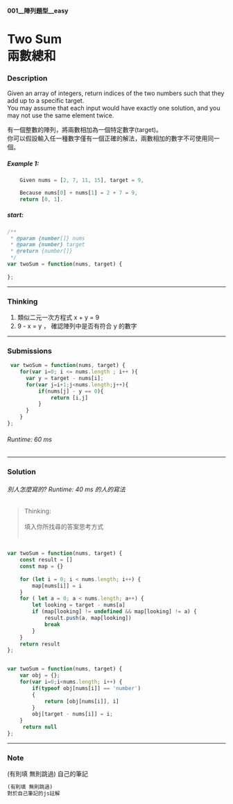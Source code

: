 #### 001__陣列題型__easy
# Two Sum <br/>兩數總和

### Description
Given an array of integers, return indices of the two numbers such that they add up to a specific target.
<br/>
You may assume that each input would have exactly one solution, and you may not use the same element twice.

有一個整數的陣列，將兩數相加為一個特定數字(target)。
<br/>
你可以假設輸入任一種數字僅有一個正確的解法，兩數相加的數字不可使用同一個。
<br/>

##### Example 1:
```js
    Given nums = [2, 7, 11, 15], target = 9,

    Because nums[0] + nums[1] = 2 + 7 = 9,
    return [0, 1].
```
##### start:
```js
/**
 * @param {number[]} nums
 * @param {number} target
 * @return {number[]}
 */
var twoSum = function(nums, target) {
    
};
```
* * *
### Thinking
1. 類似二元一次方程式 x + y = 9
2. 9 - x = y ， 確認陣列中是否有符合 y 的數字

* * *
### Submissions
```js
 var twoSum = function(nums, target) {
    for(var i=0; i <= nums.length ; i++ ){
      var y = target - nums[i];
      for(var j=i+1;j<nums.length;j++){
          if(nums[j] - y == 0){
              return [i,j]
          }
      }
    }
};

```
###### Runtime: 60 ms
* * *
### Solution
###### 別人怎麼寫的? Runtime: 40 ms 的人的寫法
>Thinking:
    <br/><br/>
    填入你所找尋的答案思考方式
    <br/><br/>
```js

var twoSum = function(nums, target) {
    const result = []
    const map = {}
    
    for (let i = 0; i < nums.length; i++) {
        map[nums[i]] = i
    }
    for ( let a = 0; a < nums.length; a++) {
        let looking = target - nums[a]
        if (map[looking] != undefined && map[looking] != a) {
            result.push(a, map[looking])
            break
        }
    }
    return result
};

```

```js

var twoSum = function(nums, target) {
    var obj = {};
    for(var i=0;i<nums.length; i++) {
        if(typeof obj[nums[i]] == 'number')
        {
            return [obj[nums[i]], i]
        }
        obj[target - nums[i]] = i;
    }
     return null
};

```
* * *
### Note
(有則填 無則跳過)
 自己的筆記

```js
(有則填 無則跳過)
對於自己筆記的js註解

```